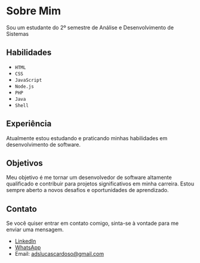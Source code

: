 # Sobre Mim

Sou um estudante do 2º semestre de Análise e Desenvolvimento de Sistemas

## Habilidades

- `HTML`
- `CSS`
- `JavaScript`
- `Node.js`
- `PHP`
- `Java`
- `Shell`

## Experiência

Atualmente estou estudando e praticando minhas habilidades em desenvolvimento de software.

## Objetivos

Meu objetivo é me tornar um desenvolvedor de software altamente qualificado e contribuir para projetos significativos em minha carreira. Estou sempre aberto a novos desafios e oportunidades de aprendizado.

## Contato

Se você quiser entrar em contato comigo, sinta-se à vontade para me enviar uma mensagem.

- [LinkedIn](link)
- [WhatsApp](https://wa.me/41999912106?text=Ol%C3%A1%20Lucas%2C%20te%20encontrei%20no%20GitHub.%20Podemos%20conversar%3F)
- Email: <adslucascardoso@gmail.com>

